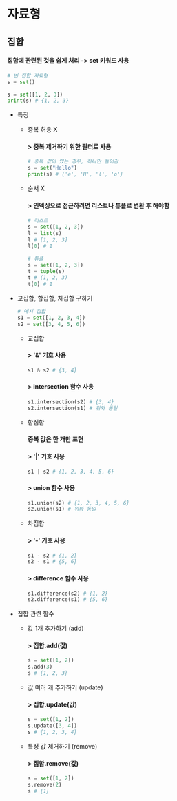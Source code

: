 자료형
========

집합
----------
#### 집합에 관련된 것을 쉽게 처리 -> set 키워드 사용
```python
# 빈 집합 자료형
s = set()
```
```python
s = set([1, 2, 3])
print(s) # {1, 2, 3}
```

* 특징
  + 중복 허용 X
    #### > 중복 제거하기 위한 필터로 사용
    ```python
    # 중복 값이 있는 경우, 하나만 들어감
    s = set("Hello")
    print(s) # {'e', 'H', 'l', 'o'}
    ```
  + 순서 X
    #### > 인덱싱으로 접근하려면 리스트나 튜플로 변환 후 해야함
    ```python
    # 리스트
    s = set([1, 2, 3])
    l = list(s)
    l # [1, 2, 3]
    l[0] # 1
    ```
    ```python
    # 튜플
    s = set([1, 2, 3])
    t = tuple(s)
    t # (1, 2, 3)
    t[0] # 1
    ```

* 교집합, 합집합, 차집합 구하기
  ```python
  # 예시 집합
  s1 = set([1, 2, 3, 4])
  s2 = set([3, 4, 5, 6])
  ```
  + 교집합
    #### > '&' 기호 사용
    ```python
    s1 & s2 # {3, 4}
    ```

    #### > intersection 함수 사용
    ```python
    s1.intersection(s2) # {3, 4}
    s2.intersection(s1) # 위와 동일
    ```

  + 합집합
    #### 중복 값은 한 개만 표현
    #### > '|' 기호 사용
    ```python
    s1 | s2 # {1, 2, 3, 4, 5, 6}
    ```

    #### > union 함수 사용
    ```python
    s1.union(s2) # {1, 2, 3, 4, 5, 6}
    s2.union(s1) # 위와 동일
    ```

  + 차집합
    #### > '-' 기호 사용
    ```python
    s1 - s2 # {1, 2}
    s2 - s1 # {5, 6}
    ```

    #### > difference 함수 사용
    ```python
    s1.difference(s2) # {1, 2}
    s2.difference(s1) # {5, 6}
    ```

* 집합 관련 함수
  + 값 1개 추가하기 (add)
    #### > 집합.add(값)
    ```python
    s = set([1, 2])
    s.add(3)
    s # {1, 2, 3}
    ```
  
  + 값 여러 개 추가하기 (update)
    #### > 집합.update(값)
    ```python
    s = set([1, 2])
    s.update([3, 4])
    s # {1, 2, 3, 4}
    ```
  
  + 특정 값 제거하기 (remove)
    #### > 집합.remove(값)
    ```python
    s = set([1, 2])
    s.remove(2)
    s # {1}
    ```